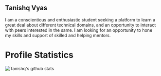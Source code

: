 ## Tanishq Vyas
I am a conscientious and enthusiastic student seeking a platform to learn a great deal about different technical domains, and an opportunity to interact with peers interested in the same. I am looking for an opportunity to hone my skills and support of skilled and helping mentors.

# Profile Statistics
![Tanishq's github stats](https://github-readme-stats.vercel.app/api?username=tanishqvyas&show_icons=true&theme=gruvbox&count_private=true)
